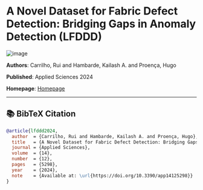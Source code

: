 # A Novel Dataset for Fabric Defect Detection: Bridging Gaps in Anomaly Detection (LFDDD)
![image](https://kailashhambarde.github.io/Lusitano/logos/anomaly_samples.jpg)

**Authors**: Carrilho, Rui and Hambarde, Kailash A. and Proença, Hugo

**Published**: Applied Sciences 2024

**Homepage**: [Homepage](https://kailashhambarde.github.io/Lusitano/)

---

## 📚 BibTeX Citation

```bibtex
@article{lfddd2024,
  author  = {Carrilho, Rui and Hambarde, Kailash A. and Proença, Hugo},
  title   = {A Novel Dataset for Fabric Defect Detection: Bridging Gaps in Anomaly Detection},
  journal = {Applied Sciences},
  volume  = {14},
  number  = {12},
  pages   = {5298},
  year    = {2024},
  note    = {Available at: \url{https://doi.org/10.3390/app14125298}}
}
```